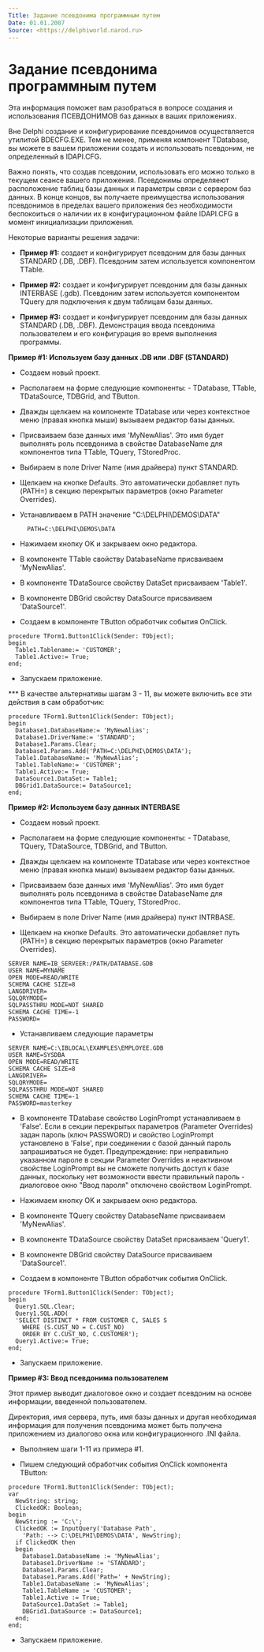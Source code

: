 ```yaml
---
Title: Задание псевдонима программным путем
Date: 01.01.2007
Source: <https://delphiworld.narod.ru>
---
```



Задание псевдонима программным путем
====================================

Эта информация поможет вам разобраться в вопросе создания и
использования ПСЕВДОНИМОВ баз данных в ваших приложениях.

Вне Delphi создание и конфигурирование псевдонимов осуществляется
утилитой BDECFG.EXE. Тем не менее, применяя компонент TDatabase, вы
можете в вашем приложении создать и использовать псевдоним, не
определенный в IDAPI.CFG.

Важно понять, что создав псевдоним, использовать его можно только в
текущем сеансе вашего приложения. Псевдонимы определяеют расположение
таблиц базы данных и параметры связи с сервером баз данных. В конце
концов, вы получаете преимущества использования псевдонимов в пределах
вашего приложения без необходимости беспокоиться о наличии их в
конфигурационном файле IDAPI.CFG в момент инициализации приложения.

Некоторые варианты решения задачи:

- **Пример #1:** создает и конфигурирует псевдоним для базы данных STANDARD
(.DB, .DBF). Псевдоним затем используется компонентом TTable.

- **Пример #2:** создает и конфигурирует псевдоним для базы данных INTERBASE
(.gdb). Псевдоним затем используется компонентом TQuery для подключения
к двум таблицам базы данных.

- **Пример #3:** создает и конфигурирует псевдоним для базы данных STANDARD
(.DB, .DBF). Демонстрация ввода псевдонима пользователем и его
конфигурация во время выполнения программы.

**Пример #1: Используем базу данных .DB или .DBF (STANDARD)**

- Создаем новый проект.

- Располагаем на форме следующие компоненты: - TDatabase, TTable,
TDataSource, TDBGrid, and TButton.

- Дважды щелкаем на компоненте TDatabase или через контекстное меню
(правая кнопка мыши) вызываем редактор базы данных.

- Присваиваем базе данных имя \'MyNewAlias\'. Это имя будет выполнять роль
псевдонима в свойстве DatabaseName для компонентов типа TTable, TQuery,
TStoredProc.

- Выбираем в поле Driver Name (имя драйвера) пункт STANDARD.

- Щелкаем на кнопке Defaults. Это автоматически добавляет путь (PATH=) в
секцию перекрытых параметров (окно Parameter Overrides).

- Устанавливаем в PATH значение "C:\\DELPHI\\DEMOS\\DATA"

        PATH=C:\DELPHI\DEMOS\DATA

- Нажимаем кнопку OK и закрываем окно редактора.

- В компоненте TTable свойству DatabaseName присваиваем \'MyNewAlias\'.

- В компоненте TDataSource свойству DataSet присваиваем \'Table1\'.

- В компоненте DBGrid свойству DataSource присваиваем \'DataSource1\'.

- Создаем в компоненте TButton обработчик события OnClick.

```
procedure TForm1.Button1Click(Sender: TObject);
begin
  Table1.Tablename:= 'CUSTOMER';
  Table1.Active:= True;
end;
```

- Запускаем приложение.

*** В качестве альтернативы шагам 3 - 11, вы можете включить все эти
действия в сам обработчик:

    procedure TForm1.Button1Click(Sender: TObject);
    begin
      Database1.DatabaseName:= 'MyNewAlias';
      Database1.DriverName:= 'STANDARD';
      Database1.Params.Clear;
      Database1.Params.Add('PATH=C:\DELPHI\DEMOS\DATA');
      Table1.DatabaseName:= 'MyNewAlias';
      Table1.TableName:= 'CUSTOMER';
      Table1.Active:= True;
      DataSource1.DataSet:= Table1;
      DBGrid1.DataSource:= DataSource1;
    end;

**Пример #2: Используем базу данных INTERBASE**

- Создаем новый проект.

- Располагаем на форме следующие компоненты: - TDatabase, TQuery,
TDataSource, TDBGrid, and TButton.

- Дважды щелкаем на компоненте TDatabase или через контекстное меню
(правая кнопка мыши) вызываем редактор базы данных.

- Присваиваем базе данных имя \'MyNewAlias\'. Это имя будет выполнять роль
псевдонима в свойстве DatabaseName для компонентов типа TTable, TQuery,
TStoredProc.

- Выбираем в поле Driver Name (имя драйвера) пункт INTRBASE.

- Щелкаем на кнопке Defaults. Это автоматически добавляет путь (PATH=) в
секцию перекрытых параметров (окно Parameter Overrides).

```
SERVER NAME=IB_SERVEER:/PATH/DATABASE.GDB
USER NAME=MYNAME
OPEN MODE=READ/WRITE
SCHEMA CACHE SIZE=8
LANGDRIVER=
SQLQRYMODE=
SQLPASSTHRU MODE=NOT SHARED
SCHEMA CACHE TIME=-1
PASSWORD=
```

- Устанавливаем следующие параметры

```
SERVER NAME=C:\IBLOCAL\EXAMPLES\EMPLOYEE.GDB
USER NAME=SYSDBA
OPEN MODE=READ/WRITE
SCHEMA CACHE SIZE=8
LANGDRIVER=
SQLQRYMODE=
SQLPASSTHRU MODE=NOT SHARED
SCHEMA CACHE TIME=-1
PASSWORD=masterkey
```

- В компоненте TDatabase свойство LoginPrompt устанавливаем в \'False\'.
Если в секции перекрытых параметров (Parameter Overrides) задан пароль
(ключ PASSWORD) и свойство LoginPrompt установлено в \'False\', при
соединении с базой данный пароль запрашиваться не будет. Предупреждение:
при неправильно указанном пароле в секции Parameter Overrides и
неактивном свойстве LoginPrompt вы не сможете получить доступ к базе
данных, поскольку нет возможности ввести правильный пароль - диалоговое
окно "Ввод пароля" отключено свойством LoginPrompt.

- Нажимаем кнопку OK и закрываем окно редактора.

- В компоненте TQuery свойству DatabaseName присваиваем \'MyNewAlias\'.

- В компоненте TDataSource свойству DataSet присваиваем \'Query1\'.

- В компоненте DBGrid свойству DataSource присваиваем \'DataSource1\'.

- Создаем в компоненте TButton обработчик события OnClick.

```
procedure TForm1.Button1Click(Sender: TObject);
begin
  Query1.SQL.Clear;
  Query1.SQL.ADD(
  'SELECT DISTINCT * FROM CUSTOMER C, SALES S
    WHERE (S.CUST_NO = C.CUST_NO)
    ORDER BY C.CUST_NO, C.CUSTOMER');
  Query1.Active:= True;
end;
```

- Запускаем приложение.

**Пример #3: Ввод псевдонима пользователем**

Этот пример выводит диалоговое окно и создает псевдоним на основе
информации, введенной пользователем.

Директория, имя сервера, путь, имя базы данных и другая необходимая
информация для получения псевдонима может быть получена приложением из
диалогово окна или конфигурационного .INI файла.

- Выполняем шаги 1-11 из примера #1.

- Пишем следующий обработчик события OnClick компонента TButton:

```
procedure TForm1.Button1Click(Sender: TObject);
var
  NewString: string;
  ClickedOK: Boolean;
begin
  NewString := 'C:\';
  ClickedOK := InputQuery('Database Path',
    'Path: --> C:\DELPHI\DEMOS\DATA', NewString);
  if ClickedOK then
  begin
    Database1.DatabaseName := 'MyNewAlias';
    Database1.DriverName := 'STANDARD';
    Database1.Params.Clear;
    Database1.Params.Add('Path=' + NewString);
    Table1.DatabaseName := 'MyNewAlias';
    Table1.TableName := 'CUSTOMER';
    Table1.Active := True;
    DataSource1.DataSet := Table1;
    DBGrid1.DataSource := DataSource1;
  end;
end;
```

- Запускаем приложение.

